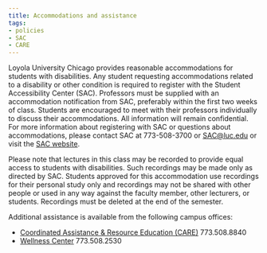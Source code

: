 ```yaml
---
title: Accommodations and assistance
tags:
- policies
- SAC
- CARE
---
```


Loyola University Chicago provides reasonable accommodations for students with disabilities.
Any student requesting accommodations related to a disability or other condition is required to register with the Student Accessibility Center (SAC).
Professors must be supplied with an accommodation notification from SAC, preferably within the first two weeks of class.
Students are encouraged to meet with their professors individually to discuss their accommodations.
All information will remain confidential.
For more information about registering with SAC or questions about accommodations, please contact SAC at 773-508-3700 or <SAC@luc.edu> or visit the [SAC website](http://www.luc.edu/sac/).

Please note that lectures in this class may be recorded to provide equal access to students with disabilities.
Such recordings may be made only as directed by SAC.
Students approved for this accommodation use recordings for their personal study only and recordings may not be shared with other people or used in any way against the faculty member, other lecturers, or students.
Recordings must be deleted at the end of the semester.

Additional assistance is available from the following campus offices:

- [Coordinated Assistance & Resource Education (CARE)](http://www.luc.edu/dos/services/coordinatedassistanceresourceeducationcare/)
773.508.8840
- [Wellness Center](http://www.luc.edu/wellness/)
773.508.2530
